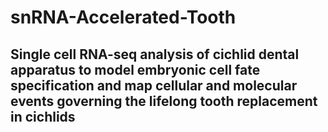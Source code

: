 # snRNA-Accelerated-Tooth
## Single cell RNA-seq analysis of cichlid dental apparatus to model embryonic cell fate specification and map cellular and molecular events governing the lifelong tooth replacement in cichlids
